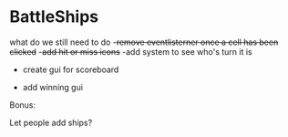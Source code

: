 # BattleShips


what do we still need to do
 -~~remove eventlisterner once a cell has been clicked~~
 -~~add hit or miss icons~~
 -add system to see who's turn it is 

- create gui for scoreboard

- add winning gui


Bonus:

Let people add ships?



